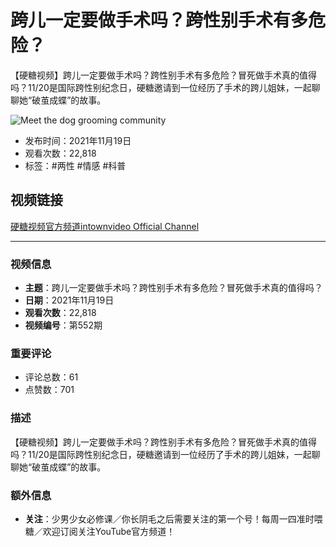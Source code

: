 # 跨儿一定要做手术吗？跨性别手术有多危险？

【硬糖视频】跨儿一定要做手术吗？跨性别手术有多危险？冒死做手术真的值得吗？11/20是国际跨性别纪念日，硬糖邀请到一位经历了手术的跨儿姐妹，一起聊聊她“破茧成蝶”的故事。

![Meet the dog grooming community](https://www.gstatic.com/youtube/img/promos/growth/e4aae4ab930aed52d8ba1c79b1aee31733bad42de43170dd8ef4ab09a0685172_122x56.webp)

- 发布时间：2021年11月19日
- 观看次数：22,818
- 标签：#两性 #情感 #科普

## 视频链接
[硬糖视频官方频道intownvideo Official Channel](https://www.youtube.com/channel/UCepQ5fD1ucAlmwEg4Zuoa-Q)

---

### 视频信息
- **主题**：跨儿一定要做手术吗？跨性别手术有多危险？冒死做手术真的值得吗？
- **日期**：2021年11月19日
- **观看次数**：22,818
- **视频编号**：第552期

### 重要评论
- 评论总数：61
- 点赞数：701

### 描述
【硬糖视频】跨儿一定要做手术吗？跨性别手术有多危险？冒死做手术真的值得吗？11/20是国际跨性别纪念日，硬糖邀请到一位经历了手术的跨儿姐妹，一起聊聊她“破茧成蝶”的故事。

### 额外信息
- **关注**：少男少女必修课／你长阴毛之后需要关注的第一个号！每周一四准时喂糖／欢迎订阅关注YouTube官方频道！
